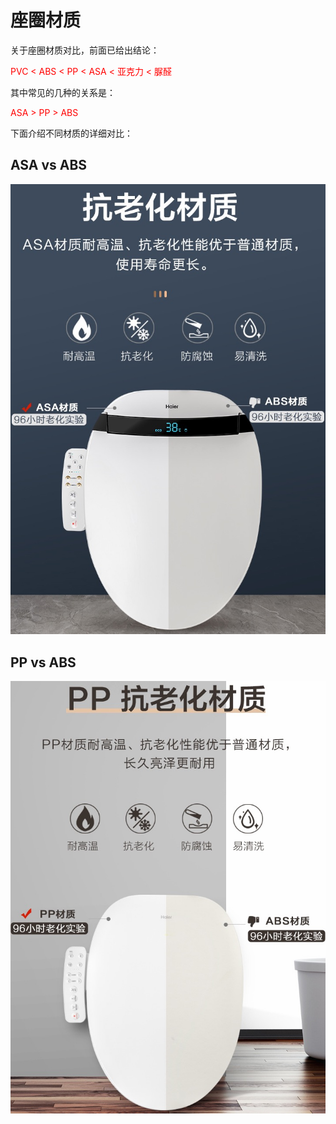 # 座圈材质

关于座圈材质对比，前面已给出结论：

<font color=red>PVC < ABS < PP < ASA < 亚克力 < 脲醛 </font>

其中常见的几种的关系是：

<font color=red>ASA > PP > ABS</font>

下面介绍不同材质的详细对比：

## ASA vs ABS

![material_asa_vs_abs](../../assets/img/material_asa_vs_abs.jpg)

## PP vs ABS

![material_pp_vs_abs](../../assets/img/material_pp_vs_abs.jpg)
